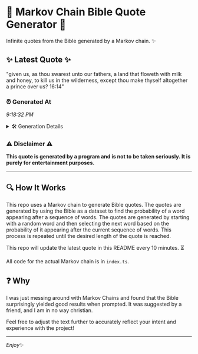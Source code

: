 # 📖 Markov Chain Bible Quote Generator 📖

Infinite quotes from the Bible generated by a Markov chain. ✨

## ✨ Latest Quote ✨
"given us, as thou swarest unto our fathers, a land that floweth with milk and honey, to kill us in the wilderness, except thou make thyself altogether a prince over us? 16:14"

### ⏰ Generated At
*9:18:32 PM*

<details>
    <summary>🛠️ Generation Details</summary>
    <p>
        <strong>🌱 Seed:</strong> given<br>
        <strong>🔄 Iterations:</strong> 31<br>
        <strong>📜 Context History:</strong><br>[ given ]: us,<br>[ given, us, ]: as<br>[ given, us,, as ]: thou<br>[ given, us,, as, thou ]: swarest<br>[ given, us,, as, thou, swarest ]: unto<br>[ given, us,, as, thou, swarest, unto ]: our<br>[ us,, as, thou, swarest, unto, our ]: fathers,<br>[ as, thou, swarest, unto, our, fathers, ]: a<br>[ thou, swarest, unto, our, fathers,, a ]: land<br>[ swarest, unto, our, fathers,, a, land ]: that<br>[ unto, our, fathers,, a, land, that ]: floweth<br>[ our, fathers,, a, land, that, floweth ]: with<br>[ fathers,, a, land, that, floweth, with ]: milk<br>[ a, land, that, floweth, with, milk ]: and<br>[ land, that, floweth, with, milk, and ]: honey,<br>[ that, floweth, with, milk, and, honey, ]: to<br>[ floweth, with, milk, and, honey,, to ]: kill<br>[ with, milk, and, honey,, to, kill ]: us<br>[ milk, and, honey,, to, kill, us ]: in<br>[ and, honey,, to, kill, us, in ]: the<br>[ honey,, to, kill, us, in, the ]: wilderness,<br>[ to, kill, us, in, the, wilderness, ]: except<br>[ kill, us, in, the, wilderness,, except ]: thou<br>[ us, in, the, wilderness,, except, thou ]: make<br>[ in, the, wilderness,, except, thou, make ]: thyself<br>[ the, wilderness,, except, thou, make, thyself ]: altogether<br>[ wilderness,, except, thou, make, thyself, altogether ]: a<br>[ except, thou, make, thyself, altogether, a ]: prince<br>[ thou, make, thyself, altogether, a, prince ]: over<br>[ make, thyself, altogether, a, prince, over ]: us?<br>[ thyself, altogether, a, prince, over, us? ]: 16:14<br>
    </p>
</details>

### ⚠️ Disclaimer ⚠️
**This quote is generated by a program and is not to be taken seriously. It is purely for entertainment purposes.**

---

## 🔍 How It Works

This repo uses a Markov chain to generate Bible quotes. The quotes are generated by using the Bible as a dataset to find the probability of a word appearing after a sequence of words. The quotes are generated by starting with a random word and then selecting the next word based on the probability of it appearing after the current sequence of words. This process is repeated until the desired length of the quote is reached.

This repo will update the latest quote in this README every 10 minutes. ⏳

All code for the actual Markov chain is in `index.ts`.

## ❓ Why

I was just messing around with Markov Chains and found that the Bible surprisingly yielded good results when prompted. 
It was suggested by a friend, and I am in no way christian.

Feel free to adjust the text further to accurately reflect your intent and experience with the project!

---

*Enjoy*✨

